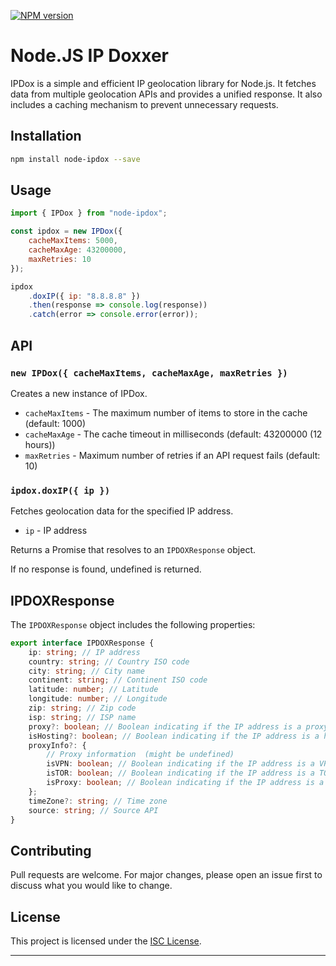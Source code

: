 [![NPM version][npm-version-image]][npm-url]

# Node.JS IP Doxxer

IPDox is a simple and efficient IP geolocation library for Node.js. It fetches data from multiple geolocation APIs and provides a unified response. It also includes a caching mechanism to prevent unnecessary requests.

## Installation

```bash
npm install node-ipdox --save
```

## Usage

```javascript
import { IPDox } from "node-ipdox";

const ipdox = new IPDox({
	cacheMaxItems: 5000,
	cacheMaxAge: 43200000,
	maxRetries: 10
});

ipdox
	.doxIP({ ip: "8.8.8.8" })
	.then(response => console.log(response))
	.catch(error => console.error(error));
```

## API

### `new IPDox({ cacheMaxItems, cacheMaxAge, maxRetries })`

Creates a new instance of IPDox.

- `cacheMaxItems` - The maximum number of items to store in the cache (default: 1000)
- `cacheMaxAge` - The cache timeout in milliseconds (default: 43200000 (12 hours))
- `maxRetries` - Maximum number of retries if an API request fails (default: 10)

### `ipdox.doxIP({ ip })`

Fetches geolocation data for the specified IP address.

- `ip` - IP address

Returns a Promise that resolves to an `IPDOXResponse` object.

If no response is found, undefined is returned.

## IPDOXResponse

The `IPDOXResponse` object includes the following properties:

```typescript
export interface IPDOXResponse {
	ip: string; // IP address
	country: string; // Country ISO code
	city: string; // City name
	continent: string; // Continent ISO code
	latitude: number; // Latitude
	longitude: number; // Longitude
	zip: string; // Zip code
	isp: string; // ISP name
	proxy?: boolean; // Boolean indicating if the IP address is a proxy (might be undefined)
	isHosting?: boolean; // Boolean indicating if the IP address is a hosting provider (might be undefined)
	proxyInfo?: {
		// Proxy information  (might be undefined)
		isVPN: boolean; // Boolean indicating if the IP address is a VPN (might be undefined)
		isTOR: boolean; // Boolean indicating if the IP address is a TOR node (might be undefined)
		isProxy: boolean; // Boolean indicating if the IP address is a proxy (might be undefined)
	};
	timeZone?: string; // Time zone
	source: string; // Source API
}
```

## Contributing

Pull requests are welcome. For major changes, please open an issue first to discuss what you would like to change.

## License

This project is licensed under the [ISC License](https://spdx.org/licenses/ISC).

---

[npm-url]: https://npmjs.org/package/node-ipdox
[npm-version-image]: http://img.shields.io/npm/v/node-ipdox.svg?style=flat
